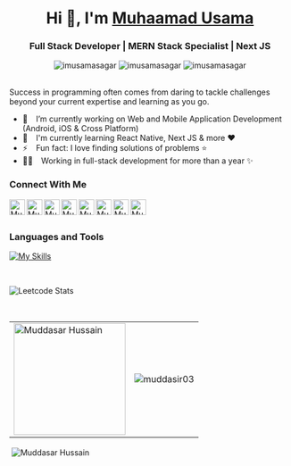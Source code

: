 <h1 align="center"> Hi 👋, I'm <a href="/">Muhaamad Usama</a></h1>
<h3 align="center">Full Stack Developer | MERN Stack Specialist | Next JS  </h3>

<div class="row" align="center">
    <img src="https://img.shields.io/github/followers/imusamasagar?label=Github%20Followers&style=for-the-badge" alt="imusamasagar" />
    <img src="https://img.shields.io/github/stars/imusamasagar?label=Github%20stars&style=for-the-badge" alt="imusamasagar" />
    <img  src="https://komarev.com/ghpvc/?username=imusamasagar&label=Profile Views&color=blue&style=for-the-badge" alt="imusamasagar" />


</div>

<br />

Success in programming often comes from daring to tackle challenges beyond your current expertise and learning as you go.

- 🔭 &ensp; I’m currently working on Web and Mobile Application Development (Android, iOS & Cross Platform)
- 🌱 &ensp; I'm currently learning React Native, Next JS & more ❤️
- ⚡ &ensp; Fun fact: I love finding solutions of problems ⭐
- 👨‍💻  &ensp; Working in full-stack development for more than a year ✨

### Connect With Me

[<img align="left" alt="Muhammad Usama | Website" target="blank" width="28px" src="https://firebasestorage.googleapis.com/v0/b/web-johannesmilke.appspot.com/o/other%2Fsocial%2Fwebsite.png?alt=media" />][website]
[<img align="left" alt="Muhammad Usama | Gmail" width="28px" src="https://www.vectorlogo.zone/logos/gmail/gmail-tile.svg" />][mail]
[<img align="left" alt="Muhammad Usama | Twitter" width="28px" src="https://www.vectorlogo.zone/logos/twitter/twitter-tile.svg" />][twitter]
[<img align="left" alt="Muhammad Usama | Instagram" width="28px" src="https://www.vectorlogo.zone/logos/instagram/instagram-tile.svg" />][instagram]
[<img align="left" alt="Muhammad Usama | Facebook" width="28px" src="https://www.vectorlogo.zone/logos/facebook/facebook-tile.svg" />][facebook]
[<img align="left" alt="Muhammad Usama| Medium" width="28px" src="https://www.vectorlogo.zone/logos/medium/medium-tile.svg" />][medium]
[<img align="left" alt="Muhammad Usama | Gmail" width="28px" src="https://www.vectorlogo.zone/logos/whatsapp/whatsapp-tile.svg" />][whatsapp]
[<img align="left" alt="Muhammad Usama | Linkedin" width="28px" src="https://www.vectorlogo.zone/logos/linkedin/linkedin-tile.svg" />][linkedin]

<br />
<br />

### Languages and Tools
[![My Skills](https://skillicons.dev/icons?i=nodejs,react,js,git,github,vscode,bootstrap,electron,express,githubactions,graphql,materialui,mongodb,netlify,nextjs,postman,redux,tailwind,ts,html,css&theme=light)]([https://muddasar-portfolio.netlify.app/])

<br />

![Leetcode Stats](https://leetcard.jacoblin.cool/muddasir03)

<br /> 


 <table cellspacing="0" cellpadding="0" style="border:none;" align="center">
  <tr>
    <td>
    <img align="center" src="https://github-readme-stats.vercel.app/api/top-langs?username=muddasir03&show_icons=true&locale=en&layout=compact" alt="Muddasar Hussain" height="200px" />
    </td>
    <td>
      <img align="center" src="https://github-readme-streak-stats.herokuapp.com/?user=muddasir03&" alt="muddasir03" />
    </td>
   </tr>
</table> 
  <p>&nbsp;<img align="center" src="https://github-readme-stats.vercel.app/api?username=muddasir03&show_icons=true&locale=en" alt="Muddasar Hussain" /></p>

<br />
<br />
<br />

[website]: https://muddasar-portfolio.netlify.app/
[whatsapp]: https://wa.me/923114722746
[mail]: mailto:muddasarhussain739@gmail.com
[twitter]: https://twitter.com/moodijan03
[linkedin]: https://linkedin.com/in/muddasarhussain
[github]: https://github.com/muddasir03
[instagram]: https://www.instagram.com/moodijan83
[facebook]: https://www.facebook.com/mian.mudassar.37669/
[medium]: https://medium.com/@muddasir03
[vscode]: https://code.visualstudio.com
